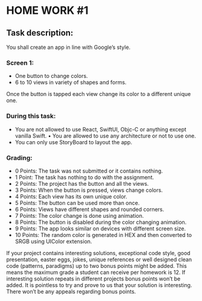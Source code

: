 # HOME WORK #1

## Task description:

You shall create an app in line with Google’s style.

### Screen 1:
- One button to change colors.
- 6 to 10 views in variety of shapes and forms.

Once the button is tapped each view change its color to a different unique one.

### During this task:

- You are not allowed to use React, SwiftUI, Objc-C or anything except vanilla Swift. • You are allowed to use any architecture or not to use one.
- You can only use StoryBoard to layout the app.

### Grading:
- 0 Points: The task was not submitted or it contains nothing.
- 1 Point: The task has nothing to do with the assignment.
- 2 Points: The project has the button and all the views.
- 3 Points: When the button is pressed, views change colors.
- 4 Points: Each view has its own unique color.
- 5 Points: The button can be used more than once.
- 6 Points: Views have different shapes and rounded corners.
- 7 Points: The color change is done using animation.
- 8 Points: The button is disabled during the color changing animation.
- 9 Points: The app looks similar on devices with different screen size.
- 10 Points: The random color is generated in HEX and then converted to SRGB using UIColor
extension.

If your project contains interesting solutions, exceptional code style, good presentation, easter eggs, jokes, unique references or well designed clean code (patterns, paradigms) up to two bonus points might be added. This means the maximum grade a student can receive per homework is 12. If interesting solution repeats in different projects bonus points won’t be added. It is pointless to try and prove to us that your solution is interesting. There won’t be any appeals regarding bonus points.

